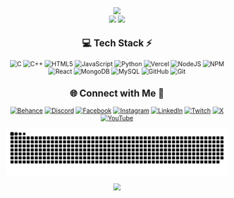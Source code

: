 <!-- Stats -->
<div align="center">
  <img src="https://github-readme-stats.vercel.app/api?username=technologyhell&theme=aura&hide_border=true&include_all_commits=true&count_private=true" width="55%" /> </br>
  <img src="https://github-readme-streak-stats.herokuapp.com/?user=technologyhell&theme=aura&hide_border=true" width="50%" />
  <img src="https://github-readme-stats.vercel.app/api/top-langs/?username=technologyhell&theme=aura&hide_border=true&include_all_commits=true&count_private=true&layout=compact" width="36%" /> </br>
</div>

<!-- Tech Stack -->
<div align="center">
  
## 💻 Tech Stack ⚡

![C](https://img.shields.io/badge/c-%2300599C.svg?style=for-the-badge&logo=c&logoColor=white)
![C++](https://img.shields.io/badge/c++-%2300599C.svg?style=for-the-badge&logo=c%2B%2B&logoColor=white)
![HTML5](https://img.shields.io/badge/html5-%23E34F26.svg?style=for-the-badge&logo=html5&logoColor=white)
![JavaScript](https://img.shields.io/badge/javascript-%23323330.svg?style=for-the-badge&logo=javascript&logoColor=%23F7DF1E)
![Python](https://img.shields.io/badge/python-3670A0?style=for-the-badge&logo=python&logoColor=ffdd54)
![Vercel](https://img.shields.io/badge/vercel-%23000000.svg?style=for-the-badge&logo=vercel&logoColor=white)
![NodeJS](https://img.shields.io/badge/node.js-6DA55F?style=for-the-badge&logo=node.js&logoColor=white)
![NPM](https://img.shields.io/badge/NPM-%23CB3837.svg?style=for-the-badge&logo=npm&logoColor=white)
![React](https://img.shields.io/badge/react-%2320232a.svg?style=for-the-badge&logo=react&logoColor=%2361DAFB)
![MongoDB](https://img.shields.io/badge/MongoDB-%234ea94b.svg?style=for-the-badge&logo=mongodb&logoColor=white)
![MySQL](https://img.shields.io/badge/mysql-4479A1.svg?style=for-the-badge&logo=mysql&logoColor=white)
![GitHub](https://img.shields.io/badge/github-%23121011.svg?style=for-the-badge&logo=github&logoColor=white)
![Git](https://img.shields.io/badge/git-%23F05033.svg?style=for-the-badge&logo=git&logoColor=white)

</div>

<!-- Socials -->
<div align="center">
  
## 🌐 Connect with Me 🍬
[![Behance](https://img.shields.io/badge/Behance-1769ff?logo=behance&logoColor=white)](link) 
[![Discord](https://img.shields.io/badge/Discord-%237289DA.svg?logo=discord&logoColor=white)](link) 
[![Facebook](https://img.shields.io/badge/Facebook-%231877F2.svg?logo=Facebook&logoColor=white)](link) 
[![Instagram](https://img.shields.io/badge/Instagram-%23E4405F.svg?logo=Instagram&logoColor=white)](link) 
[![LinkedIn](https://img.shields.io/badge/LinkedIn-%230077B5.svg?logo=linkedin&logoColor=white)](link) 
[![Twitch](https://img.shields.io/badge/Twitch-%239146FF.svg?logo=Twitch&logoColor=white)](link) 
[![X](https://img.shields.io/badge/X-black.svg?logo=X&logoColor=white)](link) 
[![YouTube](https://img.shields.io/badge/YouTube-%23FF0000.svg?logo=YouTube&logoColor=white)](link)

</div>

<!-- Snake -->
<div align="center">
    
  ![snake gif](https://github.com/TechnologyHell/TechnologyHell/blob/output/github-snake-dark.svg)
</div>

<!-- Counter -->
<div align="center">
  
  [![](https://visitcount.itsvg.in/api?id=technologyhell&icon=10&color=6)](https://visitcount.itsvg.in)
</div>
